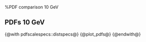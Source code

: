 %PDF comparison 10 GeV

PDFs 10 GeV
------------------
{@with pdfscalespecs::distspecs@}
{@plot_pdfs@}
{@endwith@}
